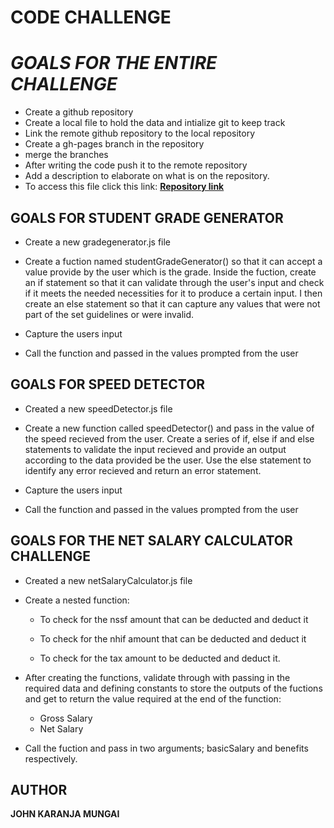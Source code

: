 # CODE CHALLENGE
# *GOALS FOR THE ENTIRE CHALLENGE*
* Create a github repository
* Create a local file to hold the data and intialize git to keep track
* Link the remote github repository to the local repository
* Create a gh-pages branch in the repository
* merge the branches
* After writing the code push it to the remote repository
* Add a description to elaborate on what is on the repository.
* To access this file click this link:  **[Repository link](https://github.com/john7319/Toy-problems-code-challenge)**

## GOALS FOR STUDENT GRADE GENERATOR
* Create a new gradegenerator.js file

* Create a fuction named studentGradeGenerator() so that it can accept a value provide by the user which is the grade. Inside the fuction, create an if statement so that it can validate through the user's input and check if it meets the needed necessities for it to produce a certain input. I then create an else statement so that it can capture any values that were not part of the set guidelines or were invalid. 

* Capture the users input

* Call the function and passed in the values prompted from the user

## GOALS FOR SPEED DETECTOR
* Created a new speedDetector.js file

* Create a new function called speedDetector() and pass in the value of the speed recieved from the user. Create a series of if, else if and else statements to validate the input recieved and provide an output according to the data provided be the user. Use the else statement to identify any error recieved and return an error statement.

* Capture the users input

* Call the function and passed in the values prompted from the user


## GOALS FOR THE NET SALARY CALCULATOR CHALLENGE

* Created a new netSalaryCalculator.js file
* Create a nested function:
    * To check for the nssf amount that can be deducted and deduct it

    * To check for the nhif amount that can be deducted and deduct it

    * To check for the tax amount to be deducted and deduct it.
* After creating the functions, validate through with passing in the required data and defining constants to store the outputs of the fuctions and get to return the value required at the end of the function:
    * Gross Salary
    * Net Salary

* Call the fuction and pass in two arguments; basicSalary and benefits respectively.


## AUTHOR
 **JOHN KARANJA MUNGAI**

